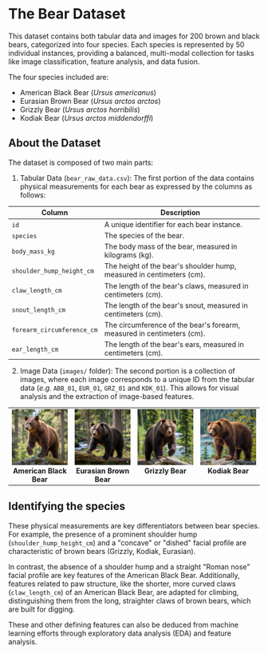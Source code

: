 # The Bear Dataset

This dataset contains both tabular data and images for 200 brown and black bears, categorized into four species. Each species is represented by 50 individual instances, providing a balanced, multi-modal collection for tasks like image classification, feature analysis, and data fusion.

The four species included are:
- American Black Bear (*Ursus americanus*)
- Eurasian Brown Bear (*Ursus arctos arctos*)
- Grizzly Bear (*Ursus arctos horribilis*)
- Kodiak Bear (*Ursus arctos middendorffi*)

## About the Dataset
The dataset is composed of two main parts:

1. Tabular Data (`bear_raw_data.csv`): The first portion of the data contains physical measurements for each bear as expressed by the columns as follows:

| Column                      | Description                                                  |
| --------------------------- | ------------------------------------------------------------ |
| `id`                        | A unique identifier for each bear instance.                  |
| `species`                   | The species of the bear.                                     |
| `body_mass_kg`              | The body mass of the bear, measured in kilograms (kg).         |
| `shoulder_hump_height_cm`   | The height of the bear's shoulder hump, measured in centimeters (cm). |
| `claw_length_cm`            | The length of the bear's claws, measured in centimeters (cm).  |
| `snout_length_cm`           | The length of the bear's snout, measured in centimeters (cm).  |
| `forearm_circumference_cm`  | The circumference of the bear's forearm, measured in centimeters (cm). |
| `ear_length_cm`             | The length of the bear's ears, measured in centimeters (cm).   |

2. Image Data (`images/` folder): The second portion is a collection of images, where each image corresponds to a unique ID from the tabular data (*e.g.* `ABB_01`, `EUR_01`, `GRZ_01` and `KDK_01`). This allows for visual analysis and the extraction of image-based features.

<table>
  <tr>
    <td align="center" valign="top" width="25%">
      <img src="images/ABB_01.png" alt="American Black Bear" width="200">
      <b>
        American Black Bear
      </b>
    </td>
    <td align="center" valign="top" width="25%">
      <img src="images/EUR_01.png" alt="Eurasian Brown Bear" width="200">
      <b>
        Eurasian Brown Bear
      </b>
    </td>
    <td align="center" valign="top" width="25%">
      <img src="images/GRZ_01.png" alt="Grizzly Bear" width="200">
      <b>
        Grizzly Bear
      </b>
    </td>
    <td align="center" valign="top" width="25%">
      <img src="images/KDK_01.png" alt="Kodiak Bear" width="200">
      <b>
        Kodiak Bear
      </b>
    </td>
  </tr>
</table>

## Identifying the species

These physical measurements are key differentiators between bear species. For example, the presence of a prominent shoulder hump (`shoulder_hump_height_cm`) and a "concave" or "dished" facial profile are characteristic of brown bears (Grizzly, Kodiak, Eurasian). 

In contrast, the absence of a shoulder hump and a straight "Roman nose" facial profile are key features of the American Black Bear. Additionally, features related to paw structure, like the shorter, more curved claws (`claw_length_cm`) of an American Black Bear, are adapted for climbing, distinguishing them from the long, straighter claws of brown bears, which are built for digging.

These and other defining features can also be deduced from machine learning efforts through exploratory data analysis (EDA) and feature analysis.
